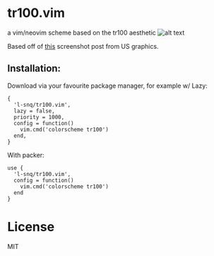 # tr100.vim
a vim/neovim scheme based on the tr100 aesthetic
![alt text](https://github.com/l-snq/tr100.vim/blob/main/img/screenshot.png)

Based off of [this](https://x.com/usgraphics/status/1977780917059137735/photo/1) screenshot post from US graphics.

## Installation:

Download via your favourite package manager, for example w/ Lazy: 
```
{
  'l-snq/tr100.vim',
  lazy = false,
  priority = 1000,
  config = function()
    vim.cmd('colorscheme tr100')
  end,
}
```

With packer: 
```
use {
  'l-snq/tr100.vim',
  config = function()
    vim.cmd('colorscheme tr100')
  end
}
```

# License

MIT
